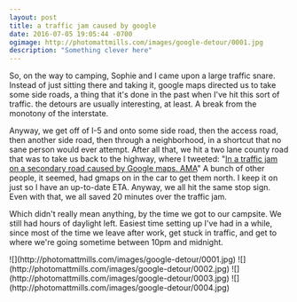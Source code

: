 ```yaml
---
layout: post
title: a traffic jam caused by google
date: 2016-07-05 19:05:44 -0700
ogimage: http://photomattmills.com/images/google-detour/0001.jpg
description: "Something clever here"
---
```


So, on the way to camping, Sophie and I came upon a large traffic snare. Instead of just sitting there and taking it, google maps directed us to take some side roads, a thing that it's done in the past when I've hit this sort of traffic. the detours are usually interesting, at least. A break from the monotony of the interstate.

Anyway, we get off of I-5 and onto some side road, then the access road, then another side road, then through a neighborhood, in a shortcut that no sane person would ever attempt. After all that, we hit a two lane county road that was to take us back to the highway, where I tweeted: "[In a traffic jam on a secondary road caused by Google maps. AMA](https://twitter.com/photomattmills/status/748990923128737792)" A bunch of other people, it seemed, had gmaps on in the car to get them north. I keep it on just so I have an up-to-date ETA. Anyway, we all hit the same stop sign. Even with that, we all saved 20 minutes over the traffic jam.

Which didn't really mean anything, by the time we got to our campsite. We still had hours of daylight left. Easiest time setting up I've had in a while, since most of the time we leave after work, get stuck in traffic, and get to where we're going sometime between 10pm and midnight. 

<span style="display:block;" class="center">
  ![](http://photomattmills.com/images/google-detour/0001.jpg)
![](http://photomattmills.com/images/google-detour/0002.jpg)
![](http://photomattmills.com/images/google-detour/0003.jpg)
![](http://photomattmills.com/images/google-detour/0004.jpg)
</span>
